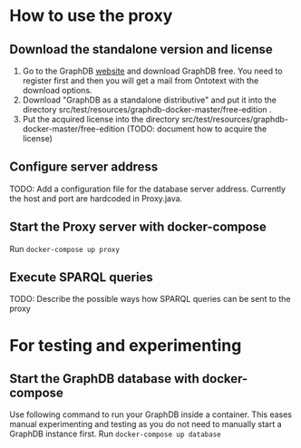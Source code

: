 # How to use the proxy
## Download the standalone version and license
1. Go to the GraphDB [website](https://graphdb.ontotext.com/) and download GraphDB free. You need to register first and then you will get a mail from Ontotext with the download options. 
2. Download "GraphDB as a standalone distributive" and put it into the directory src/test/resources/graphdb-docker-master/free-edition . 
3. Put the acquired license into the directory src/test/resources/graphdb-docker-master/free-edition (TODO: document how to acquire the license)

## Configure server address
TODO: Add a configuration file for the database server address. Currently the host and port are hardcoded in Proxy.java.

## Start the Proxy server with docker-compose
Run `docker-compose up proxy`

## Execute SPARQL queries
TODO: Describe the possible ways how SPARQL queries can be sent to the proxy

# For testing and experimenting
## Start the GraphDB database with docker-compose
Use following command to run your GraphDB inside a container. This eases manual experimenting and testing as you do not need to manually start a GraphDB instance first.
Run `docker-compose up database`
